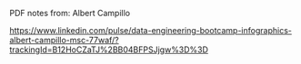 PDF notes from: Albert Campillo

https://www.linkedin.com/pulse/data-engineering-bootcamp-infographics-albert-campillo-msc-77waf/?trackingId=B12HoCZaTJ%2BB04BFPSJjgw%3D%3D
